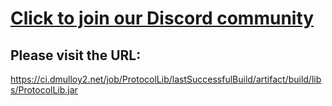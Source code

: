# <a href="https://www.idealistic.ai/discord/vacan">Click to join our Discord community</a>

## Please visit the URL:
https://ci.dmulloy2.net/job/ProtocolLib/lastSuccessfulBuild/artifact/build/libs/ProtocolLib.jar
